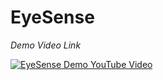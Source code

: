 # EyeSense
*Demo Video Link*

[![EyeSense Demo YouTube Video](https://img.youtube.com/vi/ZuaWhez50MU/1.jpg)](https://youtu.be/ZuaWhez50MU)
